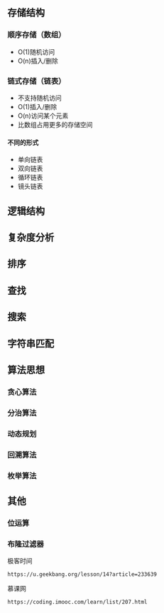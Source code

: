 ## 存储结构
### 顺序存储（数组）
- O(1)随机访问
- O(n)插入/删除
### 链式存储（链表）
- 不支持随机访问
- O(1)插入/删除
- O(n)访问某个元素
- 比数组占用更多的存储空间
#### 不同的形式
- 单向链表
- 双向链表
- 循环链表
- 镜头链表
## 逻辑结构
## 复杂度分析
## 排序
## 查找
## 搜索
## 字符串匹配
## 算法思想
### 贪心算法
### 分治算法
### 动态规划
### 回溯算法
### 枚举算法
## 其他
### 位运算
### 布隆过滤器




极客时间
```
https://u.geekbang.org/lesson/14?article=233639
```
慕课网
```
https://coding.imooc.com/learn/list/207.html
```